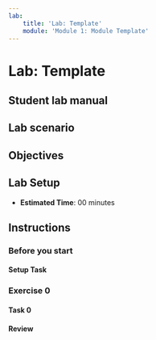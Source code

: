```yaml
---
lab:
    title: 'Lab: Template'
    module: 'Module 1: Module Template'
---
```


# Lab: Template

## Student lab manual

## Lab scenario

## Objectives

## Lab Setup

- **Estimated Time**: 00 minutes

## Instructions

### Before you start

#### Setup Task

### Exercise 0

#### Task 0

#### Review
